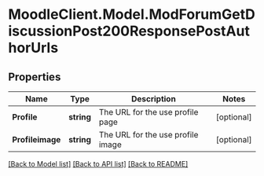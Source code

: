 # MoodleClient.Model.ModForumGetDiscussionPost200ResponsePostAuthorUrls

## Properties

Name | Type | Description | Notes
------------ | ------------- | ------------- | -------------
**Profile** | **string** | The URL for the use profile page | [optional] 
**Profileimage** | **string** | The URL for the use profile image | [optional] 

[[Back to Model list]](../README.md#documentation-for-models) [[Back to API list]](../README.md#documentation-for-api-endpoints) [[Back to README]](../README.md)

